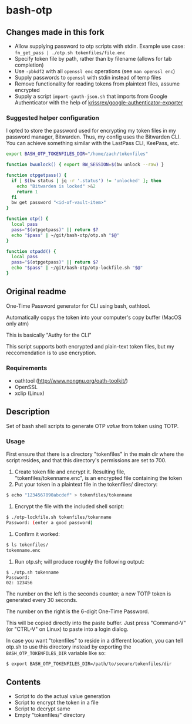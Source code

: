 # bash-otp

## Changes made in this fork
* Allow supplying password to otp scripts with stdin. Example use case: `fn_get_pass | ./otp.sh tokenfiles/file.enc`
* Specify token file by path, rather than by filename (allows for tab completion)
* Use `-pbkdf2` with all `openssl enc` operations (see `man openssl enc`)
* Supply passwords to `openssl` with stdin instead of temp files
* Remove functionality for reading tokens from plaintext files, assume encrypted
* Supply a script `import-gauth-json.sh` that imports from Google Authenticator with the help of [krissrex/google-authenticator-exporter](https://github.com/krissrex/google-authenticator-exporter)

### Suggested helper configuration
I opted to store the password used for encrypting my token files in my password manager, Bitwarden. Thus, my config uses the Bitwarden CLI. You can achieve something similar with the LastPass CLI, KeePass, etc.
```bash
export BASH_OTP_TOKENFILES_DIR="/home/zach/tokenfiles"

function bwunlock() { export BW_SESSION=$(bw unlock --raw) }

function otpgetpass() {
  if [ $(bw status | jq -r '.status') != 'unlocked' ]; then
    echo "Bitwarden is locked" >&2
    return 1
  fi
  bw get password "<id-of-vault-item>"
}

function otp() {
  local pass
  pass="$(otpgetpass)" || return $?
  echo "$pass" | ~/git/bash-otp/otp.sh "$@"
}

function otpadd() {
  local pass
  pass="$(otpgetpass)" || return $?
  echo "$pass" | ~/git/bash-otp/otp-lockfile.sh "$@"
}
```

## Original readme

One-Time Password generator for CLI using bash, oathtool.

Automatically copys the token into your computer's copy buffer (MacOS only atm)

This is basically "Authy for the CLI"

This script supports both encrypted and plain-text token files, but my reccomendation is to use encryption.

### Requirements

* oathtool (http://www.nongnu.org/oath-toolkit/)
* OpenSSL
* xclip (Linux)

## Description

Set of bash shell scripts to generate OTP *value* from token using TOTP.

### Usage

First ensure that there is a directory "tokenfiles" in the main dir where the script resides, and that this directory's permissions are set to 700.

1. Create token file and encrypt it. Resulting file, "tokenfiles/tokenname.enc", is an encrypted file containing the token
  1. Put your token in a plaintext file in the tokenfiles/ directory:
  ```bash
  $ echo "1234567890abcdef" > tokenfiles/tokenname
  ```
  
  1. Encrypt the file with the included shell script:
  ```bash
  $ ./otp-lockfile.sh tokenfiles/tokenname
  Password: (enter a good password)
  ```
  
  1. Confirm it worked:
  ```bash
  $ ls tokenfiles/
  tokenname.enc
  ```

1. Run otp.sh; will produce roughly the following output:
  ```
$ ./otp.sh tokenname
Password:
02: 123456
  ```

The number on the left is the seconds counter; a new TOTP token is generated every 30 seconds.

The number on the right is the 6-digit One-Time Password.

This will be copied directly into the paste buffer. Just press "Command-V" (or "CTRL-V" on Linux) to paste into a login dialog.


In case you want "tokenfiles" to reside in a different location, you can tell otp.sh to use this directory instead by exporting the `BASH_OTP_TOKENFILES_DIR` variable like so:

  ```bash
  $ export BASH_OTP_TOKENFILES_DIR=/path/to/secure/tokenfiles/dir
  ```

## Contents

* Script to do the actual value generation
* Script to encrypt the token in a file
* Script to decrypt same
* Empty "tokenfiles/" directory

